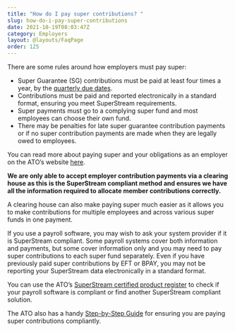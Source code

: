 ```yaml
---
title: "How do I pay super contributions? "
slug: how-do-i-pay-super-contributions
date: 2021-10-19T08:03:47Z
category: Employers
layout: @layouts/FaqPage
order: 125
---
```


There are some rules around how employers must pay super:

- Super Guarantee (SG) contributions must be paid at least four times a year, by the [quarterly due dates](https://www.ato.gov.au/Business/Super-for-employers/Paying-super-contributions/Super-payment-due-dates/).
- Contributions must be paid and reported electronically in a standard format, ensuring you meet SuperStream requirements.
- Super payments must go to a complying super fund and most employees can choose their own fund.
- There may be penalties for late super guarantee contribution payments or if no super contribution payments are made when they are legally owed to employees.

You can read more about paying super and your obligations as an employer on the ATO’s website [here](https://www.ato.gov.au/business/super-for-employers/).

**We are only able to accept employer contribution payments via a clearing house as this is the SuperStream compliant method and ensures we have all the information required to allocate member contributions correctly.**

A clearing house can also make paying super much easier as it allows you to make contributions for multiple employees and across various super funds in one payment.

If you use a payroll software, you may wish to ask your system provider if it is SuperStream compliant. Some payroll systems cover both information and payments, but some cover information only and you may need to pay super contributions to each super fund separately. Even if you have previously paid super contributions by EFT or BPAY, you may not be reporting your SuperStream data electronically in a standard format.

You can use the ATO’s [SuperStream certified product register](https://softwaredevelopers.ato.gov.au/SuperStream-certifiedproductregister) to check if your payroll software is compliant or find another SuperStream compliant solution.

The ATO also has a handy [Step-by-Step Guide](https://www.ato.gov.au/business/super-for-employers/paying-super-contributions/how-to-pay-super/superstream-for-employers/#HowtomeetSuperStreamrequirements) for ensuring you are paying super contributions compliantly.
